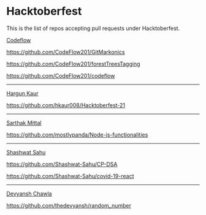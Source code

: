 # Hacktoberfest
This is the list of repos accepting pull requests under Hacktoberfest.

[Codeflow](https://www.github.com/codeflow201)

https://github.com/CodeFlow201/GitMarkonics

https://github.com/CodeFlow201/forestTreesTagging

https://github.com/CodeFlow201/codeflow
<hr>

[Hargun Kaur](https://www.github.com/hkaur008)

https://github.com/hkaur008/Hacktoberfest-21

<hr>

[Sarthak Mittal](https://github.com/mostlypanda)

https://github.com/mostlypanda/Node-js-functionalities

<hr>

[Shashwat Sahu](https://github.com/Shashwat-Sahu)

https://github.com/Shashwat-Sahu/CP-DSA


https://github.com/Shashwat-Sahu/covid-19-react
<hr>

[Devyansh Chawla](https://github.com/thedevyansh)

https://github.com/thedevyansh/random_number

